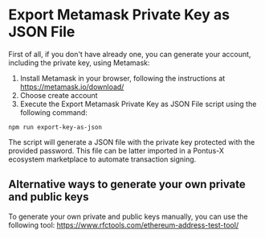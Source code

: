 # Export Metamask Private Key as JSON File

First of all, if you don't have already one, you can generate your account, including the private key, using Metamask:
1. Install Metamask in your browser, following the instructions at https://metamask.io/download/
2. Choose create account
3. Execute the Export Metamask Private Key as JSON File script using the following command:

```shell
npm run export-key-as-json
```

The script will generate a JSON file with the private key protected with the provided password. This file can be latter imported in a Pontus-X ecosystem marketplace to automate transaction signing.

## Alternative ways to generate your own private and public keys

To generate your own private and public keys manually, you can use the following tool: https://www.rfctools.com/ethereum-address-test-tool/

